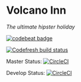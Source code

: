 # Volcano Inn
_The ultimate hipster holiday_

[![codebeat badge](https://codebeat.co/badges/455acff3-2473-4d67-bf31-4f785742cfe6)](https://codebeat.co/projects/github-com-afrp89-volcanoinn-master)

[![Codefresh build status]( https://g.codefresh.io/api/badges/pipeline/afrp89_marketplace/volcanoinn?key=eyJhbGciOiJIUzI1NiJ9.NWJmNGQyMTBiNTU3ZjNmMzA3NDRlODM2.TwhszHc1DxJ_BWhMvHwVH0NRCgU3ksc21aIOnNEA1Es&type=cf-1)]( https://g.codefresh.io/pipelines/volcanoinn/builds?filter=trigger:build~Build;pipeline:5bf4d59f24562d1dc5a35632~volcanoinn)

Master Status: [![CircleCI](https://circleci.com/gh/afrp89/volcanoinn/tree/master.svg?style=svg)](https://circleci.com/gh/afrp89/volcanoinn/tree/master)

Develop Status: [![CircleCI](https://circleci.com/gh/afrp89/volcanoinn/tree/develop.svg?style=svg)](https://circleci.com/gh/afrp89/volcanoinn/tree/develop)
